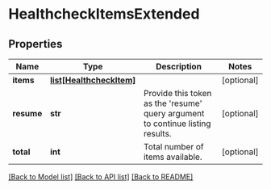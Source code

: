 # HealthcheckItemsExtended

## Properties
Name | Type | Description | Notes
------------ | ------------- | ------------- | -------------
**items** | [**list[HealthcheckItem]**](HealthcheckItem.md) |  | [optional] 
**resume** | **str** | Provide this token as the &#39;resume&#39; query argument to continue listing results. | [optional] 
**total** | **int** | Total number of items available. | [optional] 

[[Back to Model list]](../README.md#documentation-for-models) [[Back to API list]](../README.md#documentation-for-api-endpoints) [[Back to README]](../README.md)


